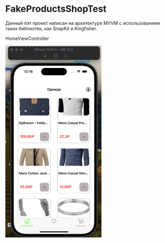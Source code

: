 # FakeProductsShopTest

Данный пэт проект написан на архитектуре MVVM с использованием таких библиотек, как SnapKit и Kingfisher.

HomeViewController

<img src="https://github.com/Konstantin058/FakeProductsShopTest/blob/main/Home.png" width="300" height="600" />
